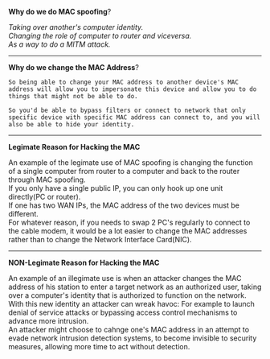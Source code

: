 **Why do we do MAC spoofing**?

_Taking over another's computer identity. <br>Changing the role of computer to router and viceversa. <br>
As a way to do a MITM attack._

<hr>

**Why do we change the MAC Address**?

```
So being able to change your MAC address to another device's MAC address will allow you to impersonate this device and allow you to do things that might not be able to do.

So you'd be able to bypass filters or connect to network that only specific device with specific MAC address can connect to, and you will also be able to hide your identity.
```

<hr>

**Legimate Reason for Hacking the MAC**

An example of the legimate use of MAC spoofing is changing the function of a single computer from router to a computer and back to the router through MAC spoofing.
<br>
If you only have a single public IP, you can only hook up one unit directly(PC or router).
<br>
If one has two WAN IPs, the MAC address of the two devices must be different.
<br>
For whatever reason, if you needs to swap 2 PC's regularly to connect to the cable modem, it would be a lot easier to change the MAC addresses rather than to change the Network Interface Card(NIC). <br>

<hr>

**NON-Legimate Reason for Hacking the MAC**

An example of an illegimate use is when an attacker changes the MAC address of his station to enter a target network as an authorized user, taking over a computer's identity that is authorized to function on the network.
<br>
With this new identity an attacker can wreak havoc: For example to launch denial of service attacks or bypassing access control mechanisms to advance more intrusion. <br>
An attacker might choose to cahnge one's MAC address in an attempt to evade network intrusion detection systems, to become invisible to security measures, allowing more time to act without detection. <br>
